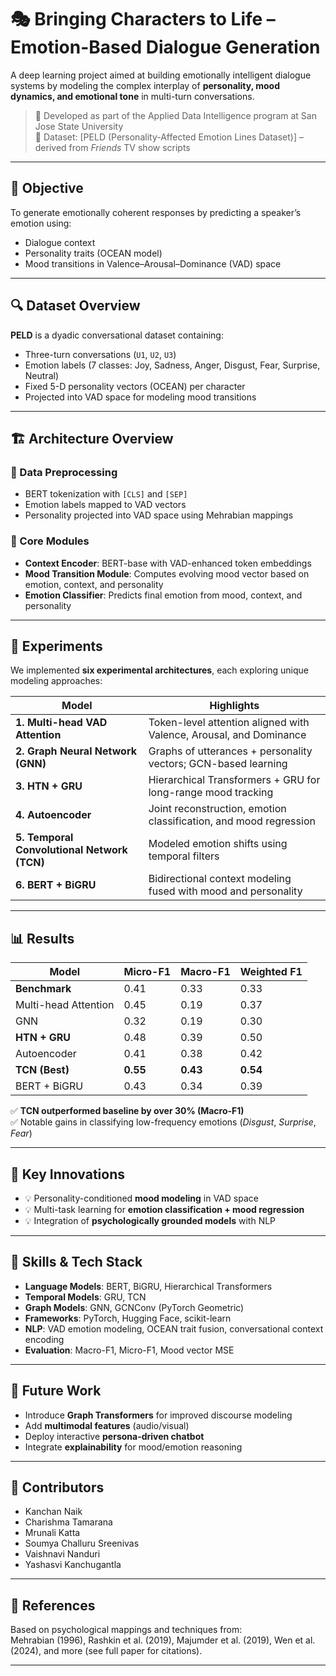 # 🎭 Bringing Characters to Life – Emotion-Based Dialogue Generation

A deep learning project aimed at building emotionally intelligent dialogue systems by modeling the complex interplay of **personality, mood dynamics, and emotional tone** in multi-turn conversations.

> 📍 Developed as part of the Applied Data Intelligence program at San Jose State University  
> 📁 Dataset: [PELD (Personality-Affected Emotion Lines Dataset)] – derived from *Friends* TV show scripts

---

## 🧠 Objective

To generate emotionally coherent responses by predicting a speaker’s emotion using:
- Dialogue context
- Personality traits (OCEAN model)
- Mood transitions in Valence–Arousal–Dominance (VAD) space

---

## 🔍 Dataset Overview

**PELD** is a dyadic conversational dataset containing:
- Three-turn conversations (`U1`, `U2`, `U3`)
- Emotion labels (7 classes: Joy, Sadness, Anger, Disgust, Fear, Surprise, Neutral)
- Fixed 5-D personality vectors (OCEAN) per character
- Projected into VAD space for modeling mood transitions

---

## 🏗️ Architecture Overview

### 🔄 Data Preprocessing
- BERT tokenization with `[CLS]` and `[SEP]`
- Emotion labels mapped to VAD vectors
- Personality projected into VAD space using Mehrabian mappings

### 🧩 Core Modules
- **Context Encoder**: BERT-base with VAD-enhanced token embeddings
- **Mood Transition Module**: Computes evolving mood vector based on emotion, context, and personality
- **Emotion Classifier**: Predicts final emotion from mood, context, and personality

---

## 🧪 Experiments

We implemented **six experimental architectures**, each exploring unique modeling approaches:

| Model | Highlights |
|-------|------------|
| **1. Multi-head VAD Attention** | Token-level attention aligned with Valence, Arousal, and Dominance |
| **2. Graph Neural Network (GNN)** | Graphs of utterances + personality vectors; GCN-based learning |
| **3. HTN + GRU** | Hierarchical Transformers + GRU for long-range mood tracking |
| **4. Autoencoder** | Joint reconstruction, emotion classification, and mood regression |
| **5. Temporal Convolutional Network (TCN)** | Modeled emotion shifts using temporal filters |
| **6. BERT + BiGRU** | Bidirectional context modeling fused with mood and personality |

---

## 📊 Results

| Model | Micro-F1 | Macro-F1 | Weighted F1 |
|-------|----------|----------|-------------|
| **Benchmark** | 0.41 | 0.33 | 0.33 |
| Multi-head Attention | 0.45 | 0.19 | 0.37 |
| GNN | 0.32 | 0.19 | 0.30 |
| **HTN + GRU** | 0.48 | 0.39 | 0.50 |
| Autoencoder | 0.41 | 0.38 | 0.42 |
| **TCN (Best)** | **0.55** | **0.43** | **0.54** |
| BERT + BiGRU | 0.43 | 0.34 | 0.39 |

✅ **TCN outperformed baseline by over 30% (Macro-F1)**  
✅ Notable gains in classifying low-frequency emotions (*Disgust*, *Surprise*, *Fear*)  

---

## 🎯 Key Innovations

- 💡 Personality-conditioned **mood modeling** in VAD space
- 💡 Multi-task learning for **emotion classification + mood regression**
- 💡 Integration of **psychologically grounded models** with NLP

---

## 📌 Skills & Tech Stack

- **Language Models**: BERT, BiGRU, Hierarchical Transformers
- **Temporal Models**: GRU, TCN
- **Graph Models**: GNN, GCNConv (PyTorch Geometric)
- **Frameworks**: PyTorch, Hugging Face, scikit-learn
- **NLP**: VAD emotion modeling, OCEAN trait fusion, conversational context encoding
- **Evaluation**: Macro-F1, Micro-F1, Mood vector MSE

---

## 🚀 Future Work

- Introduce **Graph Transformers** for improved discourse modeling
- Add **multimodal features** (audio/visual)
- Deploy interactive **persona-driven chatbot**
- Integrate **explainability** for mood/emotion reasoning

---

## 🤝 Contributors

- Kanchan Naik  
- Charishma Tamarana  
- Mrunali Katta  
- Soumya Challuru Sreenivas  
- Vaishnavi Nanduri  
- Yashasvi Kanchugantla

---

## 📄 References

Based on psychological mappings and techniques from:  
Mehrabian (1996), Rashkin et al. (2019), Majumder et al. (2019), Wen et al. (2024), and more (see full paper for citations).

---

